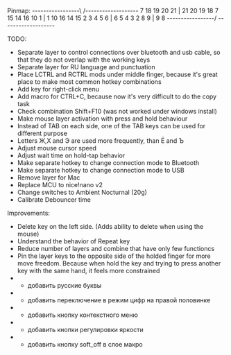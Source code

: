 Pinmap:
-----------------\ /-------------------
7  18  19  20  21 | 21  20  19  18  7
15 14  16  10  1  | 1   10  16  14  15
2  3   4   5   6  | 6   5   4   3   2
           8   9  | 9   8
-----------------/ \-------------------

TODO:
 * Separate layer to control connections over bluetooth and usb cable, so that they do not overlap with the working keys
 * Separate layer for RU language and punctuation
 * Place LCTRL and RCTRL mods under middle finger, because it's great place to make most common hotkey combinations
 * Add key for right-click menu
 * Add macro for CTRL+C, because now it's very difficult to do the copy task
 * Check combination Shift+F10 (was not worked under windows install)
 * Make mouse layer activation with press and hold behaviour
 * Instead of TAB on each side, one of the TAB keys can be used for different purpose
 * Letters Ж,Х and Э are used more frequently, than Ё and Ъ
 * Adjust mouse cursor speed
 * Adjust wait time on hold-tap behavior
 * Make separate hotkey to change connection mode to Bluetooth
 * Make separate hotkey to change connection mode to USB
 * Remove layer for Mac
 * Replace MCU to nice!nano v2
 * Change switches to Ambient Nocturnal (20g)
 * Calibrate Debouncer time

 Improvements:
 * Delete key on the left side. (Adds ability to delete when using the mouse)
 * Understand the behavior of Repeat key
 * Reduce number of layers and combine that have only few functioncs
 * Pin the layer keys to the opposite side of the holded finger for more move freedom. Because when hold the key and trying to press another key with the same hand, it feels more constrained
 * + добавить русские буквы
 * + добавить переключение в режим цифр на правой половинке
 * + добавить кнопку контекстного меню
 * + добавить кнопки регулировки яркости
 * + добавить кнопку soft_off в слое макро
